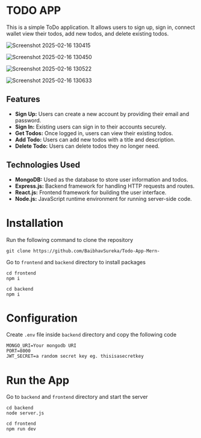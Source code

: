 # TODO APP

This is a simple ToDo application. It allows users to sign up, sign in, connect wallet  view their todos, add new todos, and delete existing todos.

![Screenshot 2025-02-16 130415](https://github.com/user-attachments/assets/f0b684e6-7222-4fc4-8b6f-fe13d29d5483)

![Screenshot 2025-02-16 130450](https://github.com/user-attachments/assets/ef802332-eea2-4bb2-8ac8-40d666ffa153)

![Screenshot 2025-02-16 130522](https://github.com/user-attachments/assets/562077cf-6cf2-420a-a8c4-7a3c37f7f1fd)

![Screenshot 2025-02-16 130633](https://github.com/user-attachments/assets/26723254-b167-4a9a-90c4-94590c5e5454)




## Features

- **Sign Up:** Users can create a new account by providing their email and password.
- **Sign In:** Existing users can sign in to their accounts securely.
- **Get Todos:** Once logged in, users can view their existing todos.
- **Add Todo:** Users can add new todos with a title and description.
- **Delete Todo:** Users can delete todos they no longer need.

## Technologies Used

- **MongoDB:** Used as the database to store user information and todos.
- **Express.js:** Backend framework for handling HTTP requests and routes.
- **React.js:** Frontend framework for building the user interface.
- **Node.js:** JavaScript runtime environment for running server-side code.
  
# Installation
Run the following command to clone the repository
```
git clone https://github.com/BaibhavSureka/Todo-App-Mern-
```
Go to ```frontend``` and ```backend``` directory to install packages
```
cd frontend
npm i
```
```
cd backend
npm i
```
# Configuration
Create ```.env``` file inside ```backend``` directory and copy the following code

```
MONGO_URI=Your mongodb URI
PORT=8000
JWT_SECRET=a random secret key eg. thisisasecretkey
```
# Run the App
Go to ```backend``` and ```frontend``` directory and start the server
```
cd backend
node server.js
```
```
cd frontend
npm run dev
```
